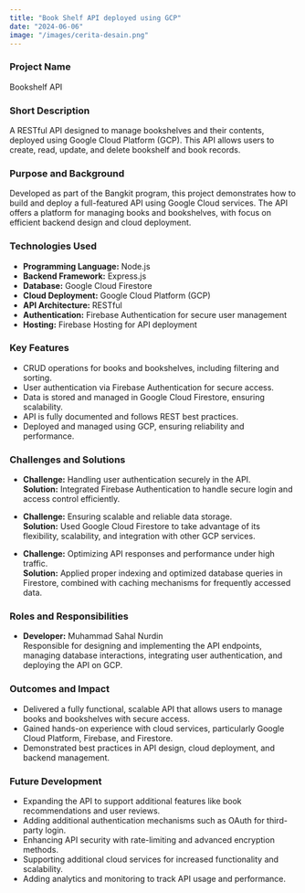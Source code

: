 ```yaml
---
title: "Book Shelf API deployed using GCP"
date: "2024-06-06"
image: "/images/cerita-desain.png"
---
```


<!-- @format -->

### Project Name

Bookshelf API

### Short Description

A RESTful API designed to manage bookshelves and their contents, deployed using Google Cloud Platform (GCP). This API allows users to create, read, update, and delete bookshelf and book records.

### Purpose and Background

Developed as part of the Bangkit program, this project demonstrates how to build and deploy a full-featured API using Google Cloud services. The API offers a platform for managing books and bookshelves, with focus on efficient backend design and cloud deployment.

### Technologies Used

- **Programming Language:** Node.js
- **Backend Framework:** Express.js
- **Database:** Google Cloud Firestore
- **Cloud Deployment:** Google Cloud Platform (GCP)
- **API Architecture:** RESTful
- **Authentication:** Firebase Authentication for secure user management
- **Hosting:** Firebase Hosting for API deployment

### Key Features

- CRUD operations for books and bookshelves, including filtering and sorting.
- User authentication via Firebase Authentication for secure access.
- Data is stored and managed in Google Cloud Firestore, ensuring scalability.
- API is fully documented and follows REST best practices.
- Deployed and managed using GCP, ensuring reliability and performance.

### Challenges and Solutions

- **Challenge:** Handling user authentication securely in the API.  
  **Solution:** Integrated Firebase Authentication to handle secure login and access control efficiently.

- **Challenge:** Ensuring scalable and reliable data storage.  
  **Solution:** Used Google Cloud Firestore to take advantage of its flexibility, scalability, and integration with other GCP services.

- **Challenge:** Optimizing API responses and performance under high traffic.  
  **Solution:** Applied proper indexing and optimized database queries in Firestore, combined with caching mechanisms for frequently accessed data.

### Roles and Responsibilities

- **Developer:** Muhammad Sahal Nurdin  
  Responsible for designing and implementing the API endpoints, managing database interactions, integrating user authentication, and deploying the API on GCP.

### Outcomes and Impact

- Delivered a fully functional, scalable API that allows users to manage books and bookshelves with secure access.
- Gained hands-on experience with cloud services, particularly Google Cloud Platform, Firebase, and Firestore.
- Demonstrated best practices in API design, cloud deployment, and backend management.

### Future Development

- Expanding the API to support additional features like book recommendations and user reviews.
- Adding additional authentication mechanisms such as OAuth for third-party login.
- Enhancing API security with rate-limiting and advanced encryption methods.
- Supporting additional cloud services for increased functionality and scalability.
- Adding analytics and monitoring to track API usage and performance.
